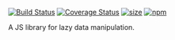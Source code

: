 [![Build Status](https://travis-ci.org/jmcriffey/lax.svg?branch=master)](https://travis-ci.org/jmcriffey/lax)
[![Coverage Status](https://coveralls.io/repos/jmcriffey/lax/badge.svg?branch=master)](https://coveralls.io/r/jmcriffey/lax?branch=master)
[![size](https://reposs.herokuapp.com/?path=jmcriffey/lax)]()
[![npm](https://img.shields.io/npm/dm/localeval.svg)]()

A JS library for lazy data manipulation.
